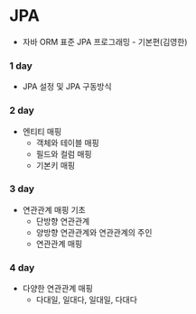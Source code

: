 # JPA 
  - 자바 ORM 표준 JPA 프로그래밍 - 기본편(김영한)

### 1 day
  - JPA 설정 및 JPA 구동방식 

### 2 day
  - 엔티티 매핑
    - 객체와 테이블 매핑
    - 필드와 컬럼 매핑
    - 기본키 매핑

### 3 day
  - 연관관계 매핑 기초
    - 단방향 연관관계
    - 양방향 연관관계와 연관관계의 주인
    - 연관관계 매핑
    
### 4 day
  - 다양한 연관관계 매핑
    - 다대일, 일대다, 일대일, 다대다

